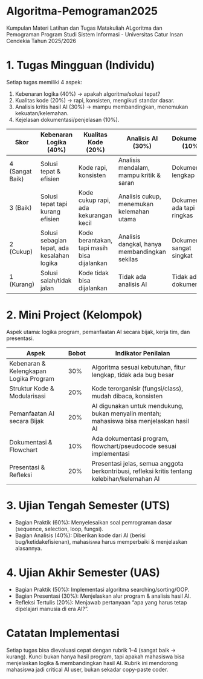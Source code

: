 # Algoritma-Pemograman2025
Kumpulan Materi Latihan dan Tugas Matakuliah ALgoritma dan Pemograman Program Studi Sistem Informasi - Universitas Catur Insan Cendekia Tahun 2025/2026

# 1. Tugas Mingguan (Individu)
Setiap tugas memiliki 4 aspek:
1. Kebenaran logika (40%) → apakah algoritma/solusi tepat?
2. Kualitas kode (20%) → rapi, konsisten, mengikuti standar dasar.
3. Analisis kritis hasil AI (30%) → mampu membandingkan, menemukan kekuatan/kelemahan.
4. Kejelasan dokumentasi/penjelasan (10%).

|Skor	|Kebenaran Logika (40%)	|Kualitas Kode (20%)	|Analisis AI (30%)	|Dokumentasi (10%)|
|---|-----------------------|---------------------|-------------------|-----------------|
|4 (Sangat Baik)	|Solusi tepat & efisien|	Kode rapi, konsisten	|Analisis mendalam, mampu kritik & saran	|Dokumentasi lengkap|
|3 (Baik)	|Solusi tepat tapi kurang efisien|	Kode cukup rapi, ada kekurangan kecil	|Analisis cukup, menemukan kelemahan utama	|Dokumentasi ada tapi ringkas|
|2 (Cukup)	|Solusi sebagian tepat, ada kesalahan logika|	Kode berantakan, tapi masih bisa dijalankan	|Analisis dangkal, hanya membandingkan sekilas	|Dokumentasi sangat singkat|
|1 (Kurang)	|Solusi salah/tidak jalan	|Kode tidak bisa dijalankan	|Tidak ada analisis AI	|Tidak ada dokumentasi|

# 2. Mini Project (Kelompok)

Aspek utama: logika program, pemanfaatan AI secara bijak, kerja tim, dan presentasi.

|Aspek |	Bobot |	Indikator Penilaian|
|------|------|---------|
|Kebenaran & Kelengkapan Logika Program|	30%	|Algoritma sesuai kebutuhan, fitur lengkap, tidak ada bug besar|
|Struktur Kode & Modularisasi	|20%	|Kode terorganisir (fungsi/class), mudah dibaca, konsisten|
|Pemanfaatan AI secara Bijak	|20%|	AI digunakan untuk mendukung, bukan menyalin mentah; mahasiswa bisa menjelaskan hasil AI|
|Dokumentasi & Flowchart	|10%	|Ada dokumentasi program, flowchart/pseudocode sesuai implementasi|
|Presentasi & Refleksi	|20%	|Presentasi jelas, semua anggota berkontribusi, refleksi kritis tentang kelebihan/kelemahan AI|

# 3. Ujian Tengah Semester (UTS)

+ Bagian Praktik (60%): Menyelesaikan soal pemrograman dasar (sequence, selection, loop, fungsi).
+ Bagian Analisis (40%): Diberikan kode dari AI (berisi bug/ketidakefisienan), mahasiswa harus memperbaiki & menjelaskan alasannya.

# 4. Ujian Akhir Semester (UAS)
+ Bagian Praktik (50%): Implementasi algoritma searching/sorting/OOP.
+ Bagian Presentasi (30%): Menjelaskan alur program & analisis hasil AI.
+ Refleksi Tertulis (20%): Menjawab pertanyaan “apa yang harus tetap dipelajari manusia di era AI?”.

# Catatan Implementasi
Setiap tugas bisa dievaluasi cepat dengan rubrik 1–4 (sangat baik → kurang). 
Kunci bukan hanya hasil program, tapi apakah mahasiswa bisa menjelaskan logika & membandingkan hasil AI.
Rubrik ini mendorong mahasiswa jadi critical AI user, bukan sekadar copy-paste coder.
